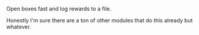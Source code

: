 Open boxes fast and log rewards to a file.

Honestly I'm sure there are a ton of other modules that do this already but
whatever.
